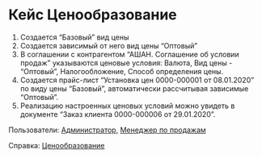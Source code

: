 # Кейс Ценообразование
1. Создается “Базовый” вид цены
2. Создается зависимый от него вид цены “Оптовый”
3. В соглашении с контрагентом “АШАН. Соглашение об условии продаж” указываются ценовые условия: Валюта, Вид цены - “Оптовый”, Налогообложение, Способ определения цены.
4. Создается прайс-лист “Установка цен 0000-000001 от 08.01.2020” по виду цены “Базовый”, автоматически рассчитывая зависимые “Оптовый”.
5. Реализацию настроенных ценовых условий можно увидеть в документе “Заказ клиента 0000-000006 от 29.01.2020”.

Пользователи: [Администратор](../Users/Administrator.md), [Менеджер по продажам](../Users/SalesManager.md)

Справка: <a href="https://konstanta-it.github.io/erp4food/CRM/CustomerService/Pricing/PricesAndDiscounts/" target="_blank"> Ценообразование </a>

